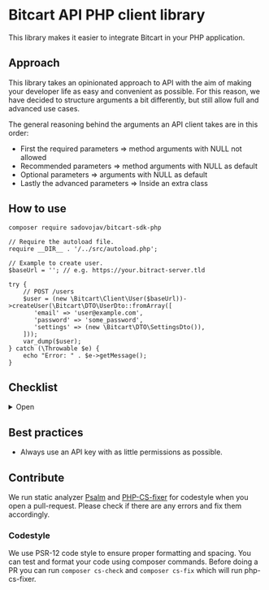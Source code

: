 # Bitcart API PHP client library
This library makes it easier to integrate Bitcart in your PHP application.

## Approach
This library takes an opinionated approach to API with the aim of making your developer life as easy and convenient as possible.
For this reason, we have decided to structure arguments a bit differently, but still allow full and advanced use cases.

The general reasoning behind the arguments an API client takes are in this order:
- First the required parameters => method arguments with NULL not allowed
- Recommended parameters => method arguments with NULL as default
- Optional parameters => arguments with NULL as default
- Lastly the advanced parameters => Inside an extra class

## How to use

```
composer require sadovojav/bitcart-sdk-php
```

```
// Require the autoload file.
require __DIR__ . '/../src/autoload.php';

// Example to create user.
$baseUrl = ''; // e.g. https://your.bitract-server.tld

try {
    // POST /users
    $user = (new \Bitcart\Client\User($baseUrl))->createUser(\Bitcart\DTO\UserDto::fromArray([
       'email' => 'user@example.com',
       'password' => 'some_password',
       'settings' => (new \Bitcart\DTO\SettingsDto()),
    ]));
    var_dump($user);
} catch (\Throwable $e) {
    echo "Error: " . $e->getMessage();
}
```

## Checklist
<details>
  <summary>Open</summary><br/>

### USERS
- [x] GET /users/stats
- [x] GET /users/me
- [x] POST /users/me/settings
- [x] GET /users/count
- [x] GET /users/{model_id}
- [x] DELETE /users/{model_id}
- [x] PATCH /users/{model_id}
- [x] GET /users
- [x] POST /users
- [ ] POST /users/batch

### WALLETS
- [ ] GET /wallets/history/all
- [x] GET /wallets/history/{model_id}
- [x] GET /wallets/balance
- [x] GET /wallets/{model_id}/balance
- [ ] GET /wallets/{model_id}/checkin
- [ ] GET /wallets/{model_id}/channels
- [ ] POST /wallets/{model_id}/channels/open
- [ ] POST /wallets/{model_id}/channels/close
- [ ] POST /wallets/{model_id}/inpay
- [x] GET /wallets/count
- [x] GET /wallets/{model_id}
- [x] DELETE /wallets/{model_id}
- [x] PATCH /wallets/{model_id}
- [x] GET /wallets
- [x] POST /wallets
POST /wallets/batch

#### STORES
- [x] GET /stores/{model_id}/ping
- [x] PATCH /stores/{model_id}/checkout_settings
- [x] PATCH /stores/{model_id}/theme_settings
- [x] PATCH /stores/{model_id}/plugin_settings
- [x] GET /stores/count
- [x] GET /stores/{model_id}
- [x] DELETE /stores/{model_id}
- [x] PATCH /stores/{model_id}
- [x] GET /stores
- [x] POST /stores
- [ ] POST /stores/batch
- [ ] GET /stores/{store_id}/integrations/shopify/{order_id}

#### INVOICES
- [ ] GET /invoices/order_id/{order_id}
- [ ] GET /invoices/export
- [ ] PATCH /invoices/{model_id}/customer
- [x] GET /invoices/count
- [x] GET /invoices/{model_id}
- [x] DELETE /invoices/{model_id}
- [x] PATCH /invoices/{model_id}
- [x] GET /invoices
- [x] POST /invoices
- [ ] POST /invoices/batch

#### PRODUCTS
- [x] GET /products/maxprice
- [x] GET /products/categories
- [x] GET /products/count
- [x] GET /products/{model_id}
- [x] DELETE /products/{model_id}
- [x] PATCH /products/{model_id}
- [x] GET /products
- [x] POST /products
- [ ] POST /products/batch

#### PAYOUTS
- [x] GET /payouts/count
- [x] GET /payouts/{model_id}
- [x] DELETE /payouts/{model_id}
- [ ] PATCH /payouts/{model_id}
- [x] GET /payouts
- [x] POST /payouts
- [ ] POST /payouts/batch

#### TOKEN
- [x] GET /token
- [x] POST /token
- [x] GET /token/current
- [x] GET /token/count
- [x] DELETE /token/{model_id}
- [x] PATCH /token/{model_id}

### CRYPTOS
- [x] GET /cryptos
- [x] GET /cryptos/supported
- [x] GET /cryptos/rate
- [x] GET /cryptos/fiatlist
- [ ] GET /cryptos/tokens/{currency}
- [ ] GET /cryptos/tokens/{currency}/abi
- [ ] GET /cryptos/explorer/{currency}
- [ ] GET /cryptos/rpc/{currency}
</details>

## Best practices
- Always use an API key with as little permissions as possible.

## Contribute
We run static analyzer [Psalm](https://psalm.dev/) and [PHP-CS-fixer](https://github.com/FriendsOfPhp/PHP-CS-Fixer) for codestyle when you open a pull-request. Please check if there are any errors and fix them accordingly.

### Codestyle
We use PSR-12 code style to ensure proper formatting and spacing. You can test and format your code using composer commands. Before doing a PR you can run `composer cs-check` and `composer cs-fix` which will run php-cs-fixer.
